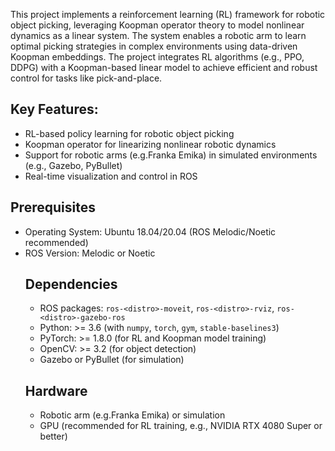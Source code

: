This project implements a reinforcement learning (RL) framework for robotic object picking, leveraging Koopman operator theory to model nonlinear dynamics as a linear system. The system enables a robotic arm to learn optimal picking strategies in complex environments using data-driven Koopman embeddings. The project integrates RL algorithms (e.g., PPO, DDPG) with a Koopman-based linear model to achieve efficient and robust control for tasks like pick-and-place.

## Key Features:
- RL-based policy learning for robotic object picking
- Koopman operator for linearizing nonlinear robotic dynamics
- Support for robotic arms (e.g.Franka Emika) in simulated environments (e.g., Gazebo, PyBullet)
- Real-time visualization and control in ROS

## Prerequisites
- Operating System: Ubuntu 18.04/20.04 (ROS Melodic/Noetic recommended)
- ROS Version: Melodic or Noetic
  ## Dependencies ##
  - ROS packages: `ros-<distro>-moveit`, `ros-<distro>-rviz`, `ros-<distro>-gazebo-ros`
  - Python: >= 3.6 (with `numpy`, `torch`, `gym`, `stable-baselines3`)
  - PyTorch: >= 1.8.0 (for RL and Koopman model training)
  - OpenCV: >= 3.2 (for object detection)
  - Gazebo or PyBullet (for simulation)
  ## Hardware ##
  - Robotic arm (e.g.Franka Emika) or simulation
  - GPU (recommended for RL training, e.g., NVIDIA RTX 4080 Super or better)
